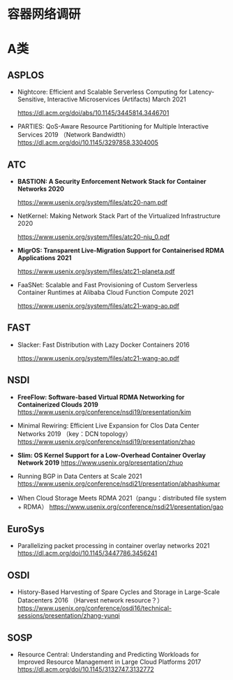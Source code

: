 # 容器网络调研

# A类

## ASPLOS

* Nightcore: Efficient and Scalable Serverless Computing for Latency-Sensitive, Interactive Microservices (Artifacts)  March 2021

  https://dl.acm.org/doi/abs/10.1145/3445814.3446701
* PARTIES: QoS-Aware Resource Partitioning for Multiple Interactive Services 2019 （Network Bandwidth）
  https://dl.acm.org/doi/10.1145/3297858.3304005
## ATC

* **BASTION: A Security Enforcement Network Stack for Container Networks  2020**

  https://www.usenix.org/system/files/atc20-nam.pdf

* NetKernel: Making Network Stack Part of the Virtualized Infrastructure 2020

  https://www.usenix.org/system/files/atc20-niu_0.pdf

* **MigrOS: Transparent Live-Migration Support for Containerised RDMA Applications**  **2021**

  https://www.usenix.org/system/files/atc21-planeta.pdf

* FaaSNet: Scalable and Fast Provisioning of Custom Serverless Container Runtimes at
  Alibaba Cloud Function Compute  2021

  https://www.usenix.org/system/files/atc21-wang-ao.pdf

## FAST

* Slacker: Fast Distribution with Lazy Docker Containers 2016

  https://www.usenix.org/system/files/atc21-wang-ao.pdf

## NSDI
* **FreeFlow: Software-based Virtual RDMA Networking for Containerized Clouds 2019**
  https://www.usenix.org/conference/nsdi19/presentation/kim
  
* Minimal Rewiring: Efficient Live Expansion for Clos Data Center Networks 2019	（key：DCN topology）
  https://www.usenix.org/conference/nsdi19/presentation/zhao
  
* **Slim: OS Kernel Support for a Low-Overhead Container Overlay Network 2019**
  https://www.usenix.org/presentation/zhuo

* Running BGP in Data Centers at Scale 2021
  https://www.usenix.org/conference/nsdi21/presentation/abhashkumar
  
* When Cloud Storage Meets RDMA 2021（pangu：distributed file system  + RDMA）
  https://www.usenix.org/conference/nsdi21/presentation/gao
  

## EuroSys

* Parallelizing packet processing in container overlay networks 2021
  https://dl.acm.org/doi/10.1145/3447786.3456241

## OSDI
* History-Based Harvesting of Spare Cycles and Storage in Large-Scale Datacenters 2016 （Harvest network resource？）
  https://www.usenix.org/conference/osdi16/technical-sessions/presentation/zhang-yunqi

## SOSP
* Resource Central: Understanding and Predicting Workloads for Improved Resource Management in Large Cloud Platforms 2017
  https://dl.acm.org/doi/10.1145/3132747.3132772